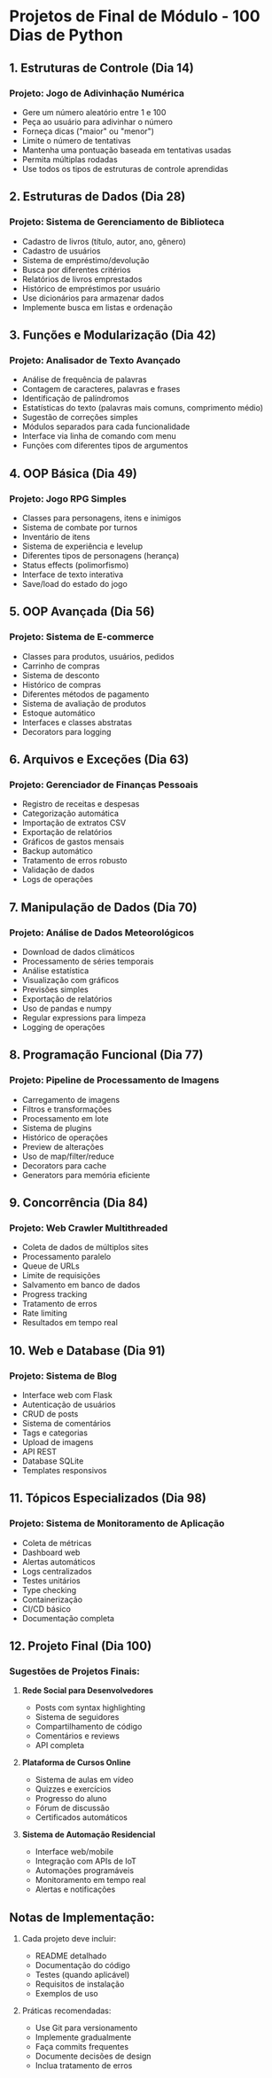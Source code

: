 # Projetos de Final de Módulo - 100 Dias de Python

## 1. Estruturas de Controle (Dia 14)
### Projeto: Jogo de Adivinhação Numérica
- Gere um número aleatório entre 1 e 100
- Peça ao usuário para adivinhar o número
- Forneça dicas ("maior" ou "menor")
- Limite o número de tentativas
- Mantenha uma pontuação baseada em tentativas usadas
- Permita múltiplas rodadas
- Use todos os tipos de estruturas de controle aprendidas

## 2. Estruturas de Dados (Dia 28)
### Projeto: Sistema de Gerenciamento de Biblioteca
- Cadastro de livros (título, autor, ano, gênero)
- Cadastro de usuários
- Sistema de empréstimo/devolução
- Busca por diferentes critérios
- Relatórios de livros emprestados
- Histórico de empréstimos por usuário
- Use dicionários para armazenar dados
- Implemente busca em listas e ordenação

## 3. Funções e Modularização (Dia 42)
### Projeto: Analisador de Texto Avançado
- Análise de frequência de palavras
- Contagem de caracteres, palavras e frases
- Identificação de palíndromos
- Estatísticas do texto (palavras mais comuns, comprimento médio)
- Sugestão de correções simples
- Módulos separados para cada funcionalidade
- Interface via linha de comando com menu
- Funções com diferentes tipos de argumentos

## 4. OOP Básica (Dia 49)
### Projeto: Jogo RPG Simples
- Classes para personagens, itens e inimigos
- Sistema de combate por turnos
- Inventário de itens
- Sistema de experiência e levelup
- Diferentes tipos de personagens (herança)
- Status effects (polimorfismo)
- Interface de texto interativa
- Save/load do estado do jogo

## 5. OOP Avançada (Dia 56)
### Projeto: Sistema de E-commerce
- Classes para produtos, usuários, pedidos
- Carrinho de compras
- Sistema de desconto
- Histórico de compras
- Diferentes métodos de pagamento
- Sistema de avaliação de produtos
- Estoque automático
- Interfaces e classes abstratas
- Decorators para logging

## 6. Arquivos e Exceções (Dia 63)
### Projeto: Gerenciador de Finanças Pessoais
- Registro de receitas e despesas
- Categorização automática
- Importação de extratos CSV
- Exportação de relatórios
- Gráficos de gastos mensais
- Backup automático
- Tratamento de erros robusto
- Validação de dados
- Logs de operações

## 7. Manipulação de Dados (Dia 70)
### Projeto: Análise de Dados Meteorológicos
- Download de dados climáticos
- Processamento de séries temporais
- Análise estatística
- Visualização com gráficos
- Previsões simples
- Exportação de relatórios
- Uso de pandas e numpy
- Regular expressions para limpeza
- Logging de operações

## 8. Programação Funcional (Dia 77)
### Projeto: Pipeline de Processamento de Imagens
- Carregamento de imagens
- Filtros e transformações
- Processamento em lote
- Sistema de plugins
- Histórico de operações
- Preview de alterações
- Uso de map/filter/reduce
- Decorators para cache
- Generators para memória eficiente

## 9. Concorrência (Dia 84)
### Projeto: Web Crawler Multithreaded
- Coleta de dados de múltiplos sites
- Processamento paralelo
- Queue de URLs
- Limite de requisições
- Salvamento em banco de dados
- Progress tracking
- Tratamento de erros
- Rate limiting
- Resultados em tempo real

## 10. Web e Database (Dia 91)
### Projeto: Sistema de Blog
- Interface web com Flask
- Autenticação de usuários
- CRUD de posts
- Sistema de comentários
- Tags e categorias
- Upload de imagens
- API REST
- Database SQLite
- Templates responsivos

## 11. Tópicos Especializados (Dia 98)
### Projeto: Sistema de Monitoramento de Aplicação
- Coleta de métricas
- Dashboard web
- Alertas automáticos
- Logs centralizados
- Testes unitários
- Type checking
- Containerização
- CI/CD básico
- Documentação completa

## 12. Projeto Final (Dia 100)
### Sugestões de Projetos Finais:
1. **Rede Social para Desenvolvedores**
   - Posts com syntax highlighting
   - Sistema de seguidores
   - Compartilhamento de código
   - Comentários e reviews
   - API completa

2. **Plataforma de Cursos Online**
   - Sistema de aulas em vídeo
   - Quizzes e exercícios
   - Progresso do aluno
   - Fórum de discussão
   - Certificados automáticos

3. **Sistema de Automação Residencial**
   - Interface web/mobile
   - Integração com APIs de IoT
   - Automações programáveis
   - Monitoramento em tempo real
   - Alertas e notificações

## Notas de Implementação:
1. Cada projeto deve incluir:
   - README detalhado
   - Documentação do código
   - Testes (quando aplicável)
   - Requisitos de instalação
   - Exemplos de uso

2. Práticas recomendadas:
   - Use Git para versionamento
   - Implemente gradualmente
   - Faça commits frequentes
   - Documente decisões de design
   - Inclua tratamento de erros
